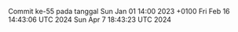 Commit ke-55 pada tanggal Sun Jan 01 14:00 2023 +0100
Fri Feb 16 14:43:06 UTC 2024
Sun Apr  7 18:43:23 UTC 2024
